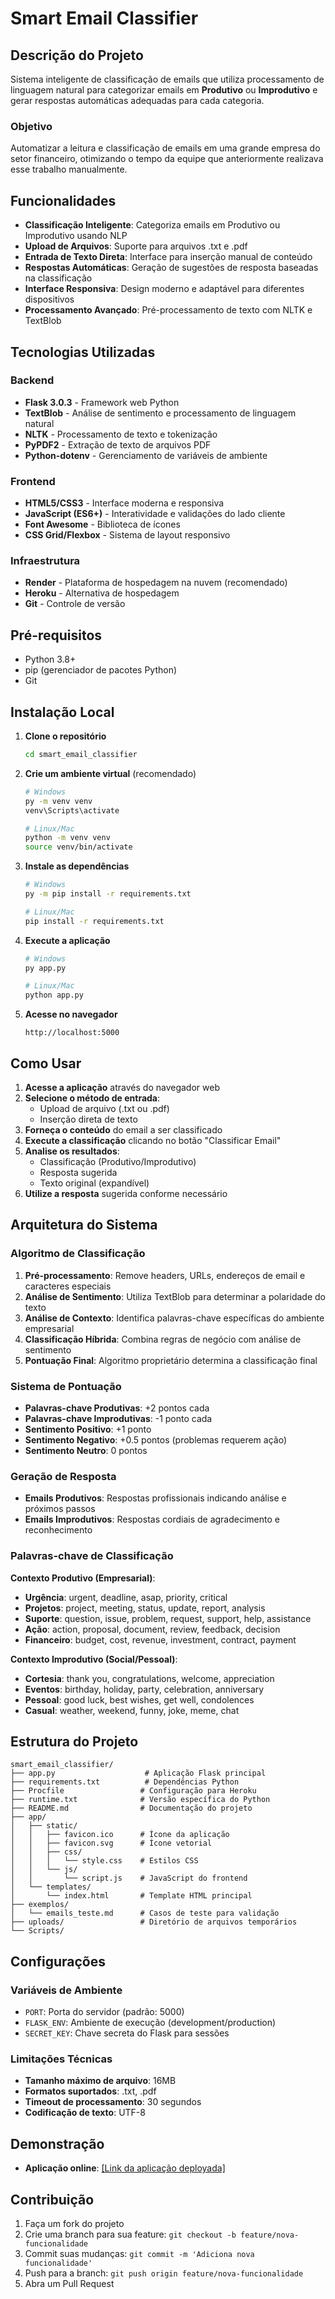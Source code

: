 # Smart Email Classifier

## Descrição do Projeto

Sistema inteligente de classificação de emails que utiliza processamento de linguagem natural para categorizar emails em **Produtivo** ou **Improdutivo** e gerar respostas automáticas adequadas para cada categoria.

### Objetivo

Automatizar a leitura e classificação de emails em uma grande empresa do setor financeiro, otimizando o tempo da equipe que anteriormente realizava esse trabalho manualmente.

## Funcionalidades

- **Classificação Inteligente**: Categoriza emails em Produtivo ou Improdutivo usando NLP
- **Upload de Arquivos**: Suporte para arquivos .txt e .pdf
- **Entrada de Texto Direta**: Interface para inserção manual de conteúdo
- **Respostas Automáticas**: Geração de sugestões de resposta baseadas na classificação
- **Interface Responsiva**: Design moderno e adaptável para diferentes dispositivos
- **Processamento Avançado**: Pré-processamento de texto com NLTK e TextBlob

## Tecnologias Utilizadas

### Backend
- **Flask 3.0.3** - Framework web Python
- **TextBlob** - Análise de sentimento e processamento de linguagem natural
- **NLTK** - Processamento de texto e tokenização
- **PyPDF2** - Extração de texto de arquivos PDF
- **Python-dotenv** - Gerenciamento de variáveis de ambiente

### Frontend
- **HTML5/CSS3** - Interface moderna e responsiva
- **JavaScript (ES6+)** - Interatividade e validações do lado cliente
- **Font Awesome** - Biblioteca de ícones
- **CSS Grid/Flexbox** - Sistema de layout responsivo

### Infraestrutura
- **Render** - Plataforma de hospedagem na nuvem (recomendado)
- **Heroku** - Alternativa de hospedagem
- **Git** - Controle de versão

## Pré-requisitos

- Python 3.8+
- pip (gerenciador de pacotes Python)
- Git

## Instalação Local

1. **Clone o repositório**
   ```bash
   cd smart_email_classifier
   ```

2. **Crie um ambiente virtual** (recomendado)
   ```bash
   # Windows
   py -m venv venv
   venv\Scripts\activate
   
   # Linux/Mac
   python -m venv venv
   source venv/bin/activate
   ```

3. **Instale as dependências**
   ```bash
   # Windows
   py -m pip install -r requirements.txt
   
   # Linux/Mac
   pip install -r requirements.txt
   ```

4. **Execute a aplicação**
   ```bash
   # Windows
   py app.py
   
   # Linux/Mac
   python app.py
   ```

5. **Acesse no navegador**
   ```
   http://localhost:5000
   ```

## Como Usar

1. **Acesse a aplicação** através do navegador web
2. **Selecione o método de entrada**:
   - Upload de arquivo (.txt ou .pdf)
   - Inserção direta de texto
3. **Forneça o conteúdo** do email a ser classificado
4. **Execute a classificação** clicando no botão "Classificar Email"
5. **Analise os resultados**:
   - Classificação (Produtivo/Improdutivo)
   - Resposta sugerida
   - Texto original (expandível)
6. **Utilize a resposta** sugerida conforme necessário

## Arquitetura do Sistema

### Algoritmo de Classificação
1. **Pré-processamento**: Remove headers, URLs, endereços de email e caracteres especiais
2. **Análise de Sentimento**: Utiliza TextBlob para determinar a polaridade do texto
3. **Análise de Contexto**: Identifica palavras-chave específicas do ambiente empresarial
4. **Classificação Híbrida**: Combina regras de negócio com análise de sentimento
5. **Pontuação Final**: Algoritmo proprietário determina a classificação final

### Sistema de Pontuação
- **Palavras-chave Produtivas**: +2 pontos cada
- **Palavras-chave Improdutivas**: -1 ponto cada  
- **Sentimento Positivo**: +1 ponto
- **Sentimento Negativo**: +0.5 pontos (problemas requerem ação)
- **Sentimento Neutro**: 0 pontos

### Geração de Resposta
- **Emails Produtivos**: Respostas profissionais indicando análise e próximos passos
- **Emails Improdutivos**: Respostas cordiais de agradecimento e reconhecimento

### Palavras-chave de Classificação

**Contexto Produtivo (Empresarial)**:
- **Urgência**: urgent, deadline, asap, priority, critical
- **Projetos**: project, meeting, status, update, report, analysis
- **Suporte**: question, issue, problem, request, support, help, assistance
- **Ação**: action, proposal, document, review, feedback, decision
- **Financeiro**: budget, cost, revenue, investment, contract, payment

**Contexto Improdutivo (Social/Pessoal)**:
- **Cortesia**: thank you, congratulations, welcome, appreciation
- **Eventos**: birthday, holiday, party, celebration, anniversary
- **Pessoal**: good luck, best wishes, get well, condolences
- **Casual**: weather, weekend, funny, joke, meme, chat

## Estrutura do Projeto

```
smart_email_classifier/
├── app.py                    # Aplicação Flask principal
├── requirements.txt          # Dependências Python
├── Procfile                 # Configuração para Heroku
├── runtime.txt              # Versão específica do Python
├── README.md                # Documentação do projeto
├── app/
│   ├── static/
│   │   ├── favicon.ico      # Ícone da aplicação
│   │   ├── favicon.svg      # Ícone vetorial
│   │   ├── css/
│   │   │   └── style.css    # Estilos CSS
│   │   └── js/
│   │       └── script.js    # JavaScript do frontend
│   └── templates/
│       └── index.html       # Template HTML principal
├── exemplos/
│   └── emails_teste.md      # Casos de teste para validação
├── uploads/                 # Diretório de arquivos temporários
└── Scripts/
```

## Configurações

### Variáveis de Ambiente

- `PORT`: Porta do servidor (padrão: 5000)
- `FLASK_ENV`: Ambiente de execução (development/production)  
- `SECRET_KEY`: Chave secreta do Flask para sessões

### Limitações Técnicas

- **Tamanho máximo de arquivo**: 16MB
- **Formatos suportados**: .txt, .pdf
- **Timeout de processamento**: 30 segundos
- **Codificação de texto**: UTF-8

## Demonstração

- **Aplicação online**: [[Link da aplicação deployada]](https://smart-email-classifier-klm6.onrender.com/)

## Contribuição

1. Faça um fork do projeto
2. Crie uma branch para sua feature: `git checkout -b feature/nova-funcionalidade`
3. Commit suas mudanças: `git commit -m 'Adiciona nova funcionalidade'`
4. Push para a branch: `git push origin feature/nova-funcionalidade`
5. Abra um Pull Request
